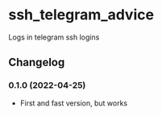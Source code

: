 # ssh_telegram_advice
Logs in telegram ssh logins

## Changelog

### 0.1.0 (2022-04-25)
- First and fast version, but works